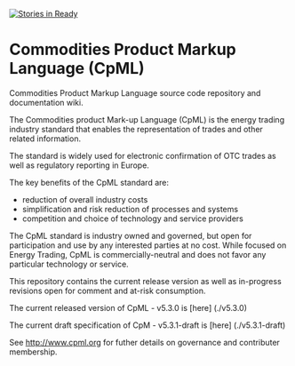[![Stories in Ready](https://badge.waffle.io/jazzmanflynn/CpML.png?label=ready&title=Ready)](https://waffle.io/jazzmanflynn/CpML)
# Commodities Product Markup Language (CpML) #

Commodities Product Markup Language source code repository and documentation wiki.

The Commodities product Mark-up Language (CpML) is the energy trading industry standard that enables the representation of trades and other related information. 

The standard is widely used for electronic confirmation of OTC trades as well as regulatory reporting in Europe.

The key benefits of the CpML standard are:
- reduction of overall industry costs
- simplification and risk reduction of processes and systems
- competition and choice of technology and service providers 

The CpML standard is industry owned and governed, but open for participation and use by any interested parties at no cost. While focused
on Energy Trading, CpML is commercially-neutral and does not favor any particular technology or service. 

This repository contains the current release version as well as in-progress revisions open for comment and at-risk consumption.

The current released version of CpML - v5.3.0 is [here] (./v5.3.0)

The current draft specification of CpM - v5.3.1-draft is [here] (./v5.3.1-draft)

See http://www.cpml.org for futher details on governance and contributer membership.
